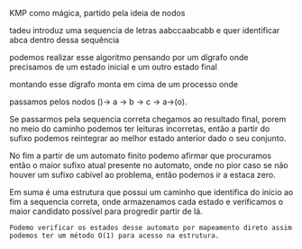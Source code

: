 KMP como mágica, partido pela ideia de nodos

tadeu introduz uma sequencia de letras 
aabccaabcabb  e quer identificar abca dentro dessa sequência

podemos realizar esse algoritmo pensando por um dígrafo onde precisamos de um estado inicial e um outro estado final

montando esse dígrafo monta em cima de um processo onde 

passamos pelos nodos ()-> a -> b -> c -> a->(o). 

Se passarmos pela sequencia correta chegamos ao resultado final, porem no meio do caminho podemos ter leituras incorretas, então a partir do sufixo podemos reintegrar ao melhor estado anterior dado o seu conjunto. 

No fim a partir de um automato finito podemo afirmar que procuramos então o maior sufixo atual presente no automato, onde no pior caso se não houver um sufixo cabível ao problema, então podemos ir a estaca zero.

Em suma é uma estrutura que possui um caminho que identifica do início ao fim a sequencia correta, onde armazenamos cada estado e verificamos o maior candidato possível para progredir partir de lá.

	Podemo verificar os estados desse automato por mapeamento direto assim podemos ter um método O(1) para acesso na estrutura.